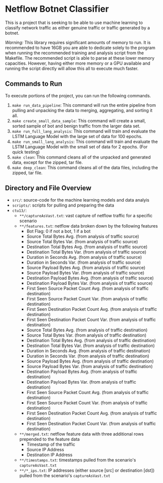 # Netflow Botnet Classifier
This is a project that is seeking to be able to use machine learning to classify network traffic as either genuine traffic or traffic generated by a botnet.

_Warning:_ This library requires significant amounts of memory to run. It is recommended to have 16GB you are able to dedicate solely to the program when running the recommended training and analysis script from the Makefile. The recommended script is able to parse at these lower memory capacities. However, having either more memory or a GPU available and running the script directly will allow this all to execute much faster.

## Commands to Run
To execute portions of the project, you can run the following commands.
1. `make run_data_pipeline`: This command will run the entire pipeline from pulling and unpacking the data to merging, aggregating, and sorting it all.
2. `make create_small_data_sample`: This command will create a small, sorted sample of bot and benign traffic from the larger data set.
3. `make run_full_lang_analysis`: This command will train and evaluate the LSTM Language Model with the large set of data for 100 epochs.
4. `make run_small_lang_analysis`: This command will train and evaluate the LSTM Language Model with the small set of data for 2 epochs. (For quick testing)
5. `make clean`: This command cleans all of the unpacked and generated data, except for the zipped, tar file.
6. `make deep_clean`: This command cleans all of the data files, including the zipped, tar file.

## Directory and File Overview
- `src/`: source-code for the machine learning models and data analyis
- `scripts/`: scripts for pulling and preparing the data
- `ctu13/`:
    - `**/captureAsVast.txt`: vast capture of netflow traffic for a specific scenario
    - `**/features.txt`: netflow data broken down by the following features
	    - Bot Flag: 0 if not a bot, 1 if a bot
	    - Source Total Bytes Avg.                   (from analysis of traffic source)
	    - Source Total Bytes Var.                   (from analysis of traffic source)
	    - Destination Total Bytes Avg.              (from analysis of traffic source)
	    - Destination Total Bytes Var.              (from analysis of traffic source)
	    - Duration in Seconds Avg.                  (from analysis of traffic source)
	    - Duration in Seconds Var.                  (from analysis of traffic source)
	    - Source Payload Bytes Avg.                 (from analysis of traffic source)
	    - Source Payload Bytes Var.                 (from analysis of traffic source)
	    - Destination Payload Bytes Avg.            (from analysis of traffic source)
	    - Destination Payload Bytes Var.            (from analysis of traffic source)
	    - First Seen Source Packet Count Avg.       (from analysis of traffic destination)
	    - First Seen Source Packet Count Var.       (from analysis of traffic destination)
	    - First Seen Destination Packet Count Avg.  (from analysis of traffic destination)
	    - First Seen Destination Packet Count Var.  (from analysis of traffic destination)
	    - Source Total Bytes Avg.                   (from analysis of traffic destination)
	    - Source Total Bytes Var.                   (from analysis of traffic destination)
	    - Destination Total Bytes Avg.              (from analysis of traffic destination)
	    - Destination Total Bytes Var.              (from analysis of traffic destination)
	    - Duration in Seconds Avg.                  (from analysis of traffic destination)
	    - Duration in Seconds Var.                  (from analysis of traffic destination)
	    - Source Payload Bytes Avg.                 (from analysis of traffic destination)
	    - Source Payload Bytes Var.                 (from analysis of traffic destination)
	    - Destination Payload Bytes Avg.            (from analysis of traffic destination)
	    - Destination Payload Bytes Var.            (from analysis of traffic destination)
	    - First Seen Source Packet Count Avg.       (from analysis of traffic destination)
	    - First Seen Source Packet Count Var.       (from analysis of traffic destination)
	    - First Seen Destination Packet Count Avg.  (from analysis of traffic destination)
	    - First Seen Destination Packet Count Var.  (from analysis of traffic destination)
    - `**/merged.txt`: netflow feature data with three additional rows prepended to the feature data
        - Timestamp of the traffic
        - Source IP Address
        - Destination IP Address
    - `**/timestamps.txt`: timestamps pulled from the scenario's `captureAsVast.txt`
    - `**/*_ips.txt`: IP addresses (either source [src] or destination [dst]) pulled from the scenario's `captureAsVast.txt`
